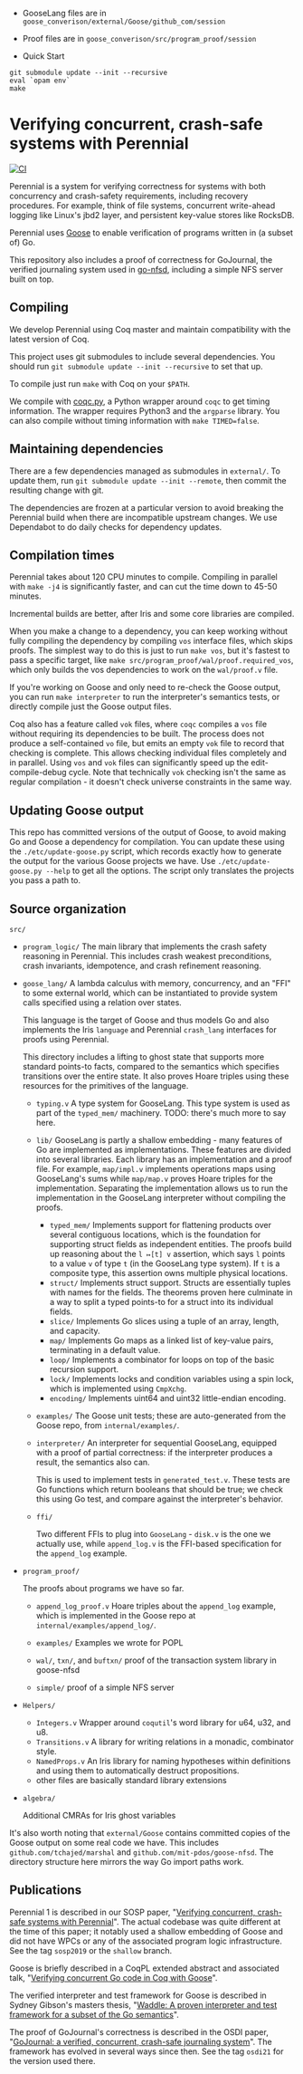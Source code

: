 - GooseLang files are in `goose_converison/external/Goose/github_com/session`

- Proof files are in `goose_converison/src/program_proof/session`

- Quick Start

```
git submodule update --init --recursive
eval `opam env`
make
```

# Verifying concurrent, crash-safe systems with Perennial

[![CI](https://github.com/mit-pdos/perennial/actions/workflows/ci.yml/badge.svg)](https://github.com/mit-pdos/perennial/actions/workflows/ci.yml)

Perennial is a system for verifying correctness for systems with both
concurrency and crash-safety requirements, including recovery procedures. For
example, think of file systems, concurrent write-ahead logging like Linux's jbd2
layer, and persistent key-value stores like RocksDB.

Perennial uses [Goose](https://github.com/goose-lang/goose) to enable verification
of programs written in (a subset of) Go.

This repository also includes a proof of correctness for GoJournal, the verified journaling system used in
[go-nfsd](https://github.com/mit-pdos/go-nfsd), including a simple NFS
server built on top.

## Compiling

We develop Perennial using Coq master and maintain compatibility with the
latest version of Coq.

This project uses git submodules to include several dependencies. You should run `git submodule update --init --recursive` to set that up.

To compile just run `make` with Coq on your `$PATH`.

We compile with [coqc.py](etc/coqc.py), a Python wrapper around `coqc` to get
timing information. The wrapper requires Python3 and the `argparse` library. You
can also compile without timing information with `make TIMED=false`.

## Maintaining dependencies

There are a few dependencies managed as submodules in `external/`. To update
them, run `git submodule update --init --remote`, then commit the resulting
change with git.

The dependencies are frozen at a particular version to avoid breaking the
Perennial build when there are incompatible upstream changes.
We use Dependabot to do daily checks for dependency updates.

## Compilation times

Perennial takes about 120 CPU minutes to compile. Compiling in parallel with
`make -j4` is significantly faster, and can cut the time down to 45-50 minutes.

Incremental builds are better, after Iris and some core libraries are compiled.

When you make a change to a dependency, you can keep working without fully
compiling the dependency by compiling `vos` interface files, which skips proofs.
The simplest way to do this is just to run `make vos`, but it's fastest to pass
a specific target, like `make src/program_proof/wal/proof.required_vos`, which
only builds the vos dependencies to work on the `wal/proof.v` file.

If you're working on Goose and only need to re-check the Goose output, you can run `make interpreter` to run the interpreter's semantics tests, or directly compile just the Goose output files.

Coq also has a feature called `vok` files, where `coqc` compiles a `vos` file
without requiring its dependencies to be built. The process does not produce a
self-contained `vo` file, but emits an empty `vok` file to record that checking
is complete. This allows checking individual files completely and in parallel.
Using `vos` and `vok` files can significantly speed up the edit-compile-debug
cycle. Note that technically `vok` checking isn't the same as regular compilation - it doesn't check universe constraints in the same way.

## Updating Goose output

This repo has committed versions of the output of Goose, to avoid making Go and
Goose a dependency for compilation. You can update these using the
`./etc/update-goose.py` script, which records exactly how to generate the output
for the various Goose projects we have. Use `./etc/update-goose.py --help` to get all the options. The script only translates the projects you pass
a path to.

## Source organization

`src/`

- `program_logic/`
  The main library that implements the crash safety reasoning in Perennial. This
  includes crash weakest preconditions, crash invariants, idempotence, and crash
  refinement reasoning.

- `goose_lang/`
  A lambda calculus with memory, concurrency, and an "FFI" to some external
  world, which can be instantiated to provide system calls specified using a
  relation over states.

  This language is the target of Goose and thus models Go and also implements
  the Iris `language` and Perennial `crash_lang` interfaces for proofs using
  Perennial.

  This directory includes a lifting to ghost state that supports more standard
  points-to facts, compared to the semantics which specifies transitions over
  the entire state. It also proves Hoare triples using these resources for the
  primitives of the language.

  - `typing.v`
    A type system for GooseLang. This type system is used as part of the
    `typed_mem/` machinery. TODO: there's much more to say here.

  - `lib/`
    GooseLang is partly a shallow embedding - many features of Go are
    implemented as implementations. These features are divided into several
    libraries. Each library has an implementation and a proof file. For example,
    `map/impl.v` implements operations maps using GooseLang's sums while
    `map/map.v` proves Hoare triples for the implementation. Separating the
    implementation allows us to run the implementation in the GooseLang
    interpreter without compiling the proofs.
    - `typed_mem/`
      Implements support for flattening products over several contiguous
      locations, which is the foundation for supporting struct fields as
      independent entities. The proofs build up reasoning about the `l ↦[t] v`
      assertion, which says `l` points to a value `v` of type `t` (in the
      GooseLang type system). If `t` is a composite type, this assertion owns
      multiple physical locations.
    - `struct/`
      Implements struct support. Structs are essentially tuples with names for
      the fields. The theorems proven here culminate in a way to split a typed
      points-to for a struct into its individual fields.
    - `slice/`
      Implements Go slices using a tuple of an array, length, and capacity.
    - `map/`
      Implements Go maps as a linked list of key-value pairs, terminating in a
      default value.
    - `loop/`
      Implements a combinator for loops on top of the basic recursion support.
    - `lock/`
      Implements locks and condition variables using a spin lock, which is
      implemented using `CmpXchg`.
    - `encoding/`
      Implements uint64 and uint32 little-endian encoding.
  - `examples/`
    The Goose unit tests; these are auto-generated from the Goose repo, from
    `internal/examples/`.
  - `interpreter/`
    An interpreter for sequential GooseLang, equipped with a proof of partial
    correctness: if the interpreter produces a result, the semantics also can.

    This is used to implement tests in `generated_test.v`. These tests are Go
    functions which return booleans that should be true; we check this using Go
    test, and compare against the interpreter's behavior.

  - `ffi/`

    Two different FFIs to plug into `GooseLang` - `disk.v` is the one we
    actually use, while `append_log.v` is the FFI-based specification for the
    `append_log` example.

* `program_proof/`

  The proofs about programs we have so far.

  - `append_log_proof.v` Hoare triples about the `append_log` example, which is
    implemented in the Goose repo at `internal/examples/append_log/`.

  - `examples/` Examples we wrote for POPL

  - `wal/`, `txn/`, and `buftxn/` proof of the transaction system library in
    goose-nfsd

  - `simple/` proof of a simple NFS server

* `Helpers/`

  - `Integers.v`
    Wrapper around `coqutil`'s word library for u64, u32, and u8.
  - `Transitions.v`
    A library for writing relations in a monadic, combinator style.
  - `NamedProps.v`
    An Iris library for naming hypotheses within definitions and using them to
    automatically destruct propositions.
  - other files are basically standard library extensions

* `algebra/`

  Additional CMRAs for Iris ghost variables

It's also worth noting that `external/Goose` contains committed copies of the
Goose output on some real code we have. This includes
`github.com/tchajed/marshal` and `github.com/mit-pdos/goose-nfsd`. The directory
structure here mirrors the way Go import paths work.

## Publications

Perennial 1 is described in our SOSP paper, "[Verifying concurrent, crash-safe
systems with Perennial](https://www.chajed.io/papers/perennial:sosp2019.pdf)".
The actual codebase was quite different at the time of this paper; it notably
used a shallow embedding of Goose and did not have WPCs or any of the associated
program logic infrastructure. See the tag `sosp2019` or the `shallow` branch.

Goose is briefly described in a CoqPL extended abstract and associated talk,
"[Verifying concurrent Go code in Coq with
Goose](https://www.chajed.io/papers/goose:coqpl2020.pdf)".

The verified interpreter and test framework for Goose is described in Sydney Gibson's masters thesis, "[Waddle: A proven interpreter and test framework for a subset of the Go semantics](https://pdos.csail.mit.edu/papers/gibsons-meng.pdf)".

The proof of GoJournal's correctness is described in the OSDI paper,
"[GoJournal: a verified, concurrent, crash-safe journaling system](https://www.chajed.io/papers/gojournal:osdi2021.pdf)". The framework
has evolved in several ways since then. See the tag `osdi21` for the version
used there.
